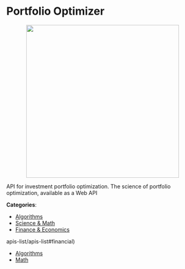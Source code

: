 # Portfolio Optimizer
<p align="center">
    <img width="400" src="https://raw.githubusercontent.com/apis-list/apis-list/apis/portfolio-optimizer/logo_256x256.png" />
</p>

API for investment portfolio optimization.  The science of portfolio optimization, available as a Web API



**Categories**:
- [Algorithms](https://github.com/apis-list/apis-list#algorithms)
- [Science & Math](https://github.com/apis-list/apis-list#science-and-math)
- [Finance & Economics](https://github.com/apis-list/apis-list#finance-and-economics)



apis-list/apis-list#financial)
- [Algorithms](https://github.com/apis-list/apis-list#algorithms)
- [Math](https://github.com/apis-list/apis-list#math)



